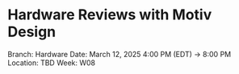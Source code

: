 # Hardware Reviews with Motiv Design

Branch: Hardware
Date: March 12, 2025 4:00 PM (EDT) → 8:00 PM
Location: TBD
Week: W08